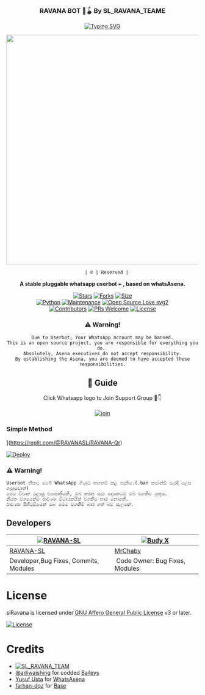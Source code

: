    <div align="center">
   
   ### RAVANA BOT 🤴🪀 By SL_RAVANA_TEAME            

   
 [![Typing SVG](https://bit.ly/2VPUdnC)](https://git.io/typing-svg)
  
  </div>




<div align="center">
  <img border-radius: 15px src="https://telegra.ph/file/cbaa6eaaa22a533b54194.jpg" width="600" height="600"/>
 

  
       | © | Reserved |
    
   <b>A stable pluggable whatsapp userbot + </nodejs>, based on whatsAsena.</b>   

[![Stars](https://img.shields.io/github/stars/RAVANA-SL/slRavana?style=flat-square&color=yellow)](https://github.com/RAVANA-SL/slRavana/stargazers)
[![Forks](https://img.shields.io/github/forks/RAVANA-SL/slRavana?style=flat-square&color=orange)](https://github.com/RAVANA-SL/slRavana/fork)
[![Size](https://img.shields.io/github/repo-size/RAVANA-SL/slRavana?style=flat-square&color=green)](https://github.com/RAVANA-SL/slRavana/)   
[![Python](https://img.shields.io/badge/node-js-green)](https://nodejs.org/)
[![Maintenance](https://img.shields.io/badge/Maintained%3F-yes-green.svg)](https://github.com/RAVANA-SL/slRavana/graphs/commit-activity)
[![Open Source Love svg2](https://badges.frapsoft.com/os/v2/open-source.svg?v=103)](https://github.com/RAVANA-SL/slRavana)   
[![Contributors](https://img.shields.io/github/contributors/RAVANA-SL/slRavana?style=flat-square&color=green)](https://github.com/RAVANA-SL/slRavana/graphs/contributors)
[![PRs Welcome](https://img.shields.io/badge/PRs-welcome-brightgreen.svg?style=flat-square)](https://makeapullrequest.com)
[![License](https://img.shields.io/badge/License-AGPL-blue)](https://github.com/RAVANA-SL/slRavana/blob/main/LICENSE)

   
### ⚠️ Warning! 
```
Due to Userbot; Your WhatsApp account may be banned.
This is an open source project, you are responsible for everything you do. 
Absolutely, Asena executives do not accept responsibility.
By establishing the Asena, you are deemed to have accepted these responsibilities.
```
## 📢 Guide
Click Whatsapp logo to Join Support Group 🤴👇
<br>
<br>
  [![join](https://telegra.ph/file/88b996473fc4c82dd0810.png)](https://chat.whatsapp.com/Fo65f7TcUjx9FUJlFCSZks)
  
  </a>
</div>

  ### Simple Method
  
](https://replit.com/@RAVANASL/RAVANA-Qr)

[![Deploy](https://www.herokucdn.com/deploy/button.svg)](https://heroku.com/deploy?template=https://github.com/RAVANA-SL/slRavana)
     </div>
     
### ⚠️ Warning! 
```
Userbot නිසා; ඔබේ WhatsApp ගිණුම තහනම් කළ හැකිය.(.ban කමාන්ඩ් වැරදි ලෙස ගැහුවොත්)
මෙය විවෘත මූලාශ්‍ර ව්‍යාපෘතියකි, ඔබ කරන සෑම දෙයකටම ඔබ වගකිව යුතුය.
නියත වශයෙන්ම රාවණා විධායකයින් වගකීම භාර නොගනී.
රාවණා පිහිටුවීමෙන් ඔබ මෙම වගකීම් බාර ගත් බව සැලකේ.
```

## Developers
    
  [![RAVANA-SL](https://github.com/RAVANA-SL.png?size=100)](https://github.com/RAVANA-SL) |  [![Budy X](https://github.com/MrChaby.png?size=100)](https://github.com/MrChaby) 
----|----
[RAVANA-SL](https://github.com/RAVANA-SL)  | [MrChaby](https://github.com/MrChaby) 
Developer,Bug Fixes, Commits, Modules | Code Owner: Bug Fixes, Modules 

    

# License
slRavana is licensed under [GNU Affero General Public License](https://www.gnu.org/licenses/agpl-3.0.en.html) v3 or later.

[![License](https://www.gnu.org/graphics/agplv3-155x51.png)](LICENSE)

# Credits
* [![SL_RAVANA_TEAM](https://img.shields.io/static/v1?label=SL_RAVANA_TEAM&message=slRavana&color=critical)](https://github.com/RAVANA-SL)
* [@adiwajshing](https://github.com/adiwajshing) for codded [Baileys](https://github.com/adiwajshing)
* [Yusuf Usta](https://t.me/fusufs) for [WhatsAsena](https://github.com/yusufusta/WhatsAsena)
* [farhan-dqz](https://github.com/farhan-dqz) for [Base](https://github.com/farhan-dqz/JulieMwol)
